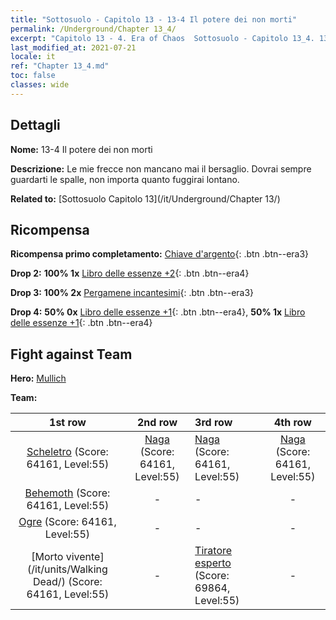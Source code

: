 ```yaml
---
title: "Sottosuolo - Capitolo 13 - 13-4 Il potere dei non morti"
permalink: /Underground/Chapter 13_4/
excerpt: "Capitolo 13 - 4. Era of Chaos  Sottosuolo - Capitolo 13_4. 13-4 Il potere dei non morti"
last_modified_at: 2021-07-21
locale: it
ref: "Chapter 13_4.md"
toc: false
classes: wide
---
```


## Dettagli

 **Nome:** 13-4 Il potere dei non morti

 **Descrizione:** Le mie frecce non mancano mai il bersaglio. Dovrai sempre guardarti le spalle, non importa quanto fuggirai lontano.

 **Related to:** [Sottosuolo Capitolo 13](/it/Underground/Chapter 13/)

## Ricompensa

 **Ricompensa primo completamento:** [Chiave d'argento](/ItemsIT/con_693/){: .btn .btn--era3}

 **Drop 2:** **100% 1x** [Libro delle essenze +2](/ItemsIT/mat_53/){: .btn .btn--era4}

 **Drop 3:** **100% 2x** [Pergamene incantesimi](/ItemsIT/con_694/){: .btn .btn--era3}

 **Drop 4:** **50% 0x** [Libro delle essenze +1](/ItemsIT/mat_46/){: .btn .btn--era4}, **50% 1x** [Libro delle essenze +1](/ItemsIT/mat_46/){: .btn .btn--era4}


## Fight against Team
 **Hero:** [Mullich](/it/heroes/Mullich/)

 **Team:**


  | 1st row | 2nd row | 3rd row | 4th row |
  |:----:|:----:|:----|:----:|
  | [Scheletro](/it/units/Skeleton/) (Score: 64161, Level:55)  | [Naga](/it/units/Naga/) (Score: 64161, Level:55)  | [Naga](/it/units/Naga/) (Score: 64161, Level:55)  | [Naga](/it/units/Naga/) (Score: 64161, Level:55)  |
  | [Behemoth](/it/units/Behemoth/) (Score: 64161, Level:55)  | - | - | - |
  | [Ogre](/it/units/Ogre/) (Score: 64161, Level:55)  | - | - | - |
  | [Morto vivente](/it/units/Walking Dead/) (Score: 64161, Level:55)  | - | [Tiratore esperto](/it/units/Sharpshooter/) (Score: 69864, Level:55)  | - |


